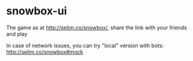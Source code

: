 # snowbox-ui
The game as at http://selim.co/snowbox/, share the link with your friends and play

In case of network issues, you can try "local" version with bots: http://selim.co/snowbox#mock
